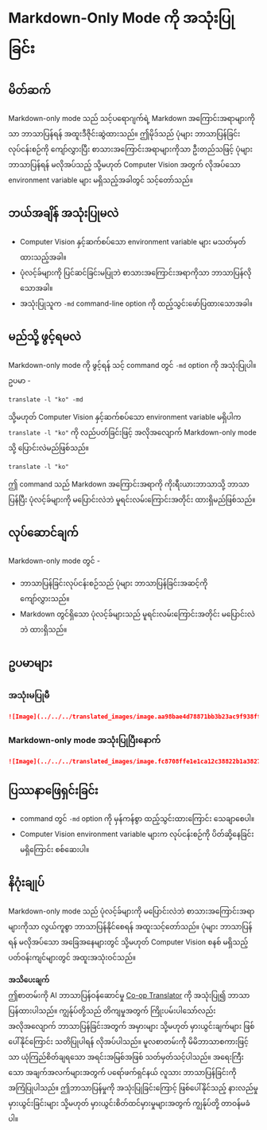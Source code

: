 <!--
CO_OP_TRANSLATOR_METADATA:
{
  "original_hash": "9b1b247a8d0f1736459e0e9ede0d9c92",
  "translation_date": "2025-06-12T18:24:22+00:00",
  "source_file": "getting_started/markdown-only-mode.md",
  "language_code": "my"
}
-->
# Markdown-Only Mode ကို အသုံးပြုခြင်း

## မိတ်ဆက်
Markdown-only mode သည် သင့်ပရောဂျက်ရဲ့ Markdown အကြောင်းအရာများကိုသာ ဘာသာပြန်ရန် အထူးဒီဇိုင်းဆွဲထားသည်။ ဤမိုဒ်သည် ပုံများ ဘာသာပြန်ခြင်းလုပ်ငန်းစဉ်ကို ကျော်လွှားပြီး စာသားအကြောင်းအရာများကိုသာ ဦးတည်သဖြင့် ပုံများ ဘာသာပြန်ရန် မလိုအပ်သည့် သို့မဟုတ် Computer Vision အတွက် လိုအပ်သော environment variable များ မရှိသည့်အခါတွင် သင့်တော်သည်။

## ဘယ်အချိန် အသုံးပြုမလဲ
- Computer Vision နှင့်ဆက်စပ်သော environment variable များ မသတ်မှတ်ထားသည့်အခါ။
- ပုံလင့်ခ်များကို ပြင်ဆင်ခြင်းမပြုဘဲ စာသားအကြောင်းအရာကိုသာ ဘာသာပြန်လိုသောအခါ။
- အသုံးပြုသူက `-md` command-line option ကို ထည့်သွင်းဖော်ပြထားသောအခါ။

## မည်သို့ ဖွင့်ရမလဲ
Markdown-only mode ကို ဖွင့်ရန် သင့် command တွင် `-md` option ကို အသုံးပြုပါ။ ဥပမာ -
```
translate -l "ko" -md
```

သို့မဟုတ် Computer Vision နှင့်ဆက်စပ်သော environment variable မရှိပါက `translate -l "ko"` ကို လည်ပတ်ခြင်းဖြင့် အလိုအလျောက် Markdown-only mode သို့ ပြောင်းလဲမည်ဖြစ်သည်။

```
translate -l "ko"
```

ဤ command သည် Markdown အကြောင်းအရာကို ကိုးရီးယားဘာသာသို့ ဘာသာပြန်ပြီး ပုံလင့်ခ်များကို မပြောင်းလဲဘဲ မူရင်းလမ်းကြောင်းအတိုင်း ထားရှိမည်ဖြစ်သည်။

## လုပ်ဆောင်ချက်
Markdown-only mode တွင် -
- ဘာသာပြန်ခြင်းလုပ်ငန်းစဉ်သည် ပုံများ ဘာသာပြန်ခြင်းအဆင့်ကို ကျော်လွှားသည်။
- Markdown တွင်ရှိသော ပုံလင့်ခ်များသည် မူရင်းလမ်းကြောင်းအတိုင်း မပြောင်းလဲဘဲ ထားရှိသည်။

## ဥပမာများ
### အသုံးမပြုမီ
```markdown
![Image](../../../translated_images/image.aa98bae4d78871bb3b23ac9f938ff86539da4cd6fb4c52dafedc4665135c3d61.my.png)
```
### Markdown-only mode အသုံးပြုပြီးနောက်
```markdown
![Image](../../../translated_images/image.fc8708ffe1e1ca12c38822b1a382726da4b232025d1daa8a50ab75c8635d0c4a.my.png)
```

## ပြဿနာဖြေရှင်းခြင်း
- command တွင် `-md` option ကို မှန်ကန်စွာ ထည့်သွင်းထားကြောင်း သေချာစေပါ။
- Computer Vision environment variable များက လုပ်ငန်းစဉ်ကို ပိတ်ဆို့နေခြင်း မရှိကြောင်း စစ်ဆေးပါ။

## နိဂုံးချုပ်
Markdown-only mode သည် ပုံလင့်ခ်များကို မပြောင်းလဲဘဲ စာသားအကြောင်းအရာများကိုသာ လွယ်ကူစွာ ဘာသာပြန်နိုင်စေရန် အထူးသင့်တော်သည်။ ပုံများ ဘာသာပြန်ရန် မလိုအပ်သော အခြေအနေများတွင် သို့မဟုတ် Computer Vision စနစ် မရှိသည့် ပတ်ဝန်းကျင်များတွင် အထူးအသုံးဝင်သည်။

**အသိပေးချက်**  
ဤစာတမ်းကို AI ဘာသာပြန်ဝန်ဆောင်မှု [Co-op Translator](https://github.com/Azure/co-op-translator) ကို အသုံးပြု၍ ဘာသာပြန်ထားပါသည်။ ကျွန်ုပ်တို့သည် တိကျမှုအတွက် ကြိုးပမ်းပါသော်လည်း အလိုအလျောက် ဘာသာပြန်ခြင်းအတွက် အမှားများ သို့မဟုတ် မှားယွင်းချက်များ ဖြစ်ပေါ်နိုင်ကြောင်း သတိပြုပါရန် လိုအပ်ပါသည်။ မူလစာတမ်းကို မိမိဘာသာစကားဖြင့်သာ ယုံကြည်စိတ်ချရသော အရင်းအမြစ်အဖြစ် သတ်မှတ်သင့်ပါသည်။ အရေးကြီးသော အချက်အလက်များအတွက် ပရော်ဖက်ရှင်နယ် လူသား ဘာသာပြန်ခြင်းကို အကြံပြုပါသည်။ ဤဘာသာပြန်မှုကို အသုံးပြုခြင်းကြောင့် ဖြစ်ပေါ်နိုင်သည့် နားလည်မှုမှားယွင်းခြင်းများ သို့မဟုတ် မှားယွင်းစိတ်ထင်မှားမှုများအတွက် ကျွန်ုပ်တို့ တာဝန်မခံပါ။